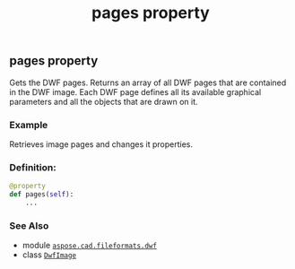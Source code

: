 ﻿---
title: pages property
second_title: Aspose.CAD for Python via .NET API References
description: 
type: docs
weight: 230
url: /python-net/aspose.cad.fileformats.dwf/dwfimage/pages/
is_root: false
---

## pages property


Gets the DWF pages.
Returns an array of all DWF pages that are contained in the DWF image.
Each DWF page defines all its available graphical parameters and all the objects that are drawn on it.

### Example 


Retrieves image pages and changes it properties.
### Definition:
```python
@property
def pages(self):
    ...
```

### See Also
* module [`aspose.cad.fileformats.dwf`](../../)
* class [`DwfImage`](/cad/python-net/aspose.cad.fileformats.dwf/dwfimage)
